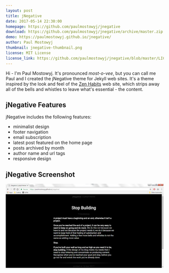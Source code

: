 ```yaml
---
layout: post
title: jNegative
date: 2017-05-14 22:30:00
homepage: https://github.com/paulmostowyj/jnegative
download: https://github.com/paulmostowyj/jnegative/archive/master.zip
demo: https://paulmostowyj.github.io/jnegative/
author: Paul Mostowyj
thumbnail: jnegative-thumbnail.png
license: MIT License
license_link: https://github.com/paulmostowyj/jnegative/blob/master/LICENSE
---
```


Hi - I'm Paul Mostowyj. It's pronounced *most-o-vee*, but you can call me Paul and I created the jNegative theme for Jekyll web sites. It's a theme inspired by the look and feel of the [Zen Habits](https://zenhabits.net) web site, which strips away all of the bells and whistles to leave what's essential - the content.

## jNegative Features
jNegative includes the following features:
- minimalist design
- footer navigation
- email subscription
- latest post featured on the home page
- posts archived by month
- author name and url tags
- responsive design

## jNegative Screenshot
![jNegative Screenshot](../assets/img/jnegative-screenshot.png)
